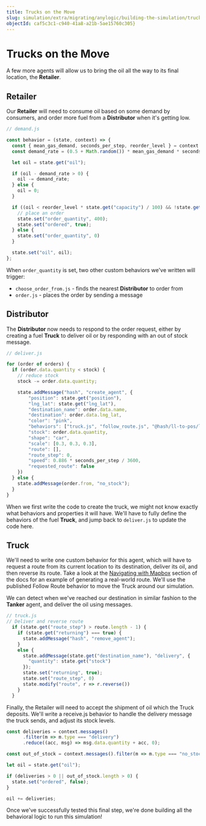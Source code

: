 ```yaml
---
title: Trucks on the Move
slug: simulation/extra/migrating/anylogic/building-the-simulation/trucks-on-the-move
objectId: caf5c3c1-c940-41a8-a21b-5ae15760c305}
---
```


# Trucks on the Move

A few more agents will allow us to bring the oil all the way to its final location, the **Retailer**.

## Retailer

Our **Retailer** will need to consume oil based on some demand by consumers, and order more fuel from a **Distributor** when it's getting low.

```javascript
// demand.js

const behavior = (state, context) => {
  const { mean_gas_demand, seconds_per_step, reorder_level } = context.globals();
  const demand_rate = (0.5 + Math.random()) * mean_gas_demand * seconds_per_step;

  let oil = state.get("oil");

  if (oil - demand_rate > 0) {
    oil -= demand_rate;
  } else {
    oil = 0;
  }

  if ((oil < reorder_level * state.get("capacity") / 100) && !state.get("ordered")) {
    // place an order
    state.set("order_quantity", 400);
    state.set("ordered", true);
  } else {
    state.set("order_quantity", 0)
  }

  state.set("oil", oil);
};
```


When `order_quantity` is set, two other custom behaviors we've written will trigger:

* `choose_order_from.js` - finds the nearest **Distributor** to order from
* `order.js` -  places the order by sending a message

## Distributor

The **Distributor** now needs to respond to the order request, either by creating a fuel **Truck** to deliver oil or by responding with an out of stock message.

```javascript
// deliver.js

for (order of orders) {
  if (order.data.quantity < stock) {
    // reduce stock
    stock -= order.data.quantity;

    state.addMessage("hash", "create_agent", {
        "position": state.get("position"),
        "lng_lat": state.get("lng_lat"),
        "destination_name": order.data.name,
        "destination": order.data.lng_lat,
        "color": "pink",
        "behaviors": ["truck.js", "follow_route.js", "@hash/ll-to-pos/ll_to_pos.js"],
        "stock": order.data.quantity,
        "shape": "car",
        "scale": [0.3, 0.3, 0.3],
        "route": [],
        "route_step": 0,
        "speed": 0.886 * seconds_per_step / 3600,
        "requested_route": false
    })
  } else {
    state.addMessage(order.from, "no_stock");
  }
}
```


When we first write the code to create the truck, we might not know exactly what behaviors and properties it will have. We'll have to fully define the behaviors of the fuel **Truck**, and jump back to `deliver.js` to update the code here.

## Truck

We'll need to write one custom behavior for this agent, which will have to request a route from its current location to its destination, deliver its oil, and then reverse its route. Take a look at the [Navigating with Mapbox](/docs/simulation/creating-simulations/agent-messages/built-in-message-handlers#navigation-with-mapbox) section of the docs for an example of generating a real-world route. We'll use the published Follow Route behavior to move the Truck around our simulation.

We can detect when we've reached our destination in similar fashion to the **Tanker** agent, and deliver the oil using messages.

```javascript
// truck.js
// Deliver and reverse route
  if (state.get("route_step") > route.length - 1) {
    if (state.get("returning") === true) {
      state.addMessage("hash", "remove_agent");
    }
    else {
      state.addMessage(state.get("destination_name"), "delivery", {
        "quantity": state.get("stock")
      });
      state.set("returning", true);
      state.set("route_step", 0)
      state.modify("route", r => r.reverse())
    }
  }
```


Finally, the Retailer will need to accept the shipment of oil which the Truck deposits. We'll write a receive.js behavior to handle the delivery message the truck sends, and adjust its stock levels.

```javascript
const deliveries = context.messages()
      .filter(m => m.type === "delivery")
      .reduce((acc, msg) => msg.data.quantity + acc, 0);

const out_of_stock = context.messages().filter(m => m.type === "no_stock");

let oil = state.get("oil");

if (deliveries > 0 || out_of_stock.length > 0) {
  state.set("ordered", false);
}

oil += deliveries;
```

Once we've successfully tested this final step, we're done building all the behavioral logic to run this simulation!

